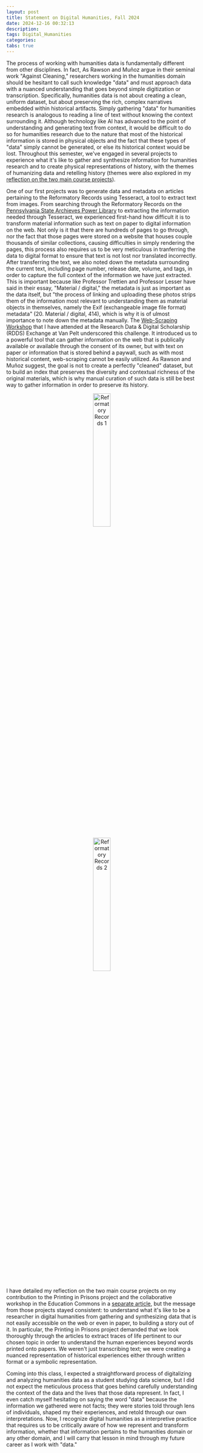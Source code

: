 ```yaml
---
layout: post
title: Statement on Digital Humanities, Fall 2024
date: 2024-12-16 00:32:13
description:
tags: Digital_Humanities
categories:
tabs: true
---
```


<!-- Write a statement (800-1000 words) synthesizing the work you've done and, more importantly, reflecting on it in relation to the topics we discussed throughout the semester. In this statement, you should cite two internal sources from the class readings/videos/visits. You should also link to any project work you produced and embed relevant photos. Overall, questions you should answer in this statement may include:
What are some of the themes and topics that emerged from our class, in our readings, discussions, and assignments? How did the external workshops augment or challenge what we were doing in class?
Similarly, do you notice any patterns or connecting threads that you may not have noticed when we were in the middle of the semester?
What did you expect digital humanities to be coming into the class? What do you think it is now?
Did you discover anything new and exciting about your own interests? Or did some part of our class affirm your own interests?
What do you think you did well in your own work? What did you wish you had done better in your own work? How would you revise or redo it, given the chance? -->

The process of working with humanities data is fundamentally different from other disciplines. In fact, As Rawson and Muñoz argue in their seminal work "Against Cleaning," researchers working in the humanities domain should be hesitant to call such knowledge "data" and must approach data with a nuanced understanding that goes beyond simple digitization or transcription. Specifically, humanities data is not about creating a clean, uniform dataset, but about preserving the rich, complex narratives embedded within historical artifacts. Simply gathering "data" for humanities research is analogous to reading a line of text without knowing the context surrounding it. Although technology like AI has advanced to the point of understanding and generating text from context, it would be difficult to do so for humanities research due to the nature that most of the historical information is stored in physical objects and the fact that these types of "data" simply cannot be generated, or else its historical context would be lost. Throughout this semester, we've engaged in several projects to experience what it's like to gather and synthesize information for humanities research and to create physical representations of history, with the themes of humanizing data and retelling history (themes were also explored in my [reflection on the two main course projects](/blog/2024/reflection-class-projects/)).

One of our first projects was to generate data and metadata on articles pertaining to the Reformatory Records using Tesseract, a tool to extract text from images. From searching through the Reformatory Records on the [Pennsylvania State Archieves Power Library](https://digitalarchives.powerlibrary.org/psa/) to extracting the information needed through Tesseract, we experienced first-hand how difficult it is to transform material information such as text on paper to digital information on the web. Not only is it that there are hundreds of pages to go through, nor the fact that those pages were stored on a website that houses couple thousands of similar collections, causing difficulties in simply rendering the pages, this process also requires us to be very meticulous in tranferring the data to digital format to ensure that text is not lost nor translated incorrectly. After transferring the text, we also noted down the metadata surrounding the current text, including page number, release date, volume, and tags, in order to capture the full context of the information we have just extracted. This is important because like Professor Trettien and Professor Lesser have said in their essay, "Material / digital," the metadata is just as important as the data itself, but "the process of linking and uploading these photos strips them of the information most relevant to understanding them as material objects in themselves, namely the Exif (exchangeable image file format) metadata" (20. Material / digital, 414), which is why it is of ulmost importance to note down the metadata manually. The [Web-Scraping Workshop](blog/2024/web-scraping-workshop/) that I have attended at the Research Data & Digital Scholarship (RDDS) Exchange at Van Pelt underscored this challenge. It introduced us to a powerful tool that can gather information on the web that is publically available or available through the consent of its owner, but with text on paper or information that is stored behind a paywall, such as with most historical content, web-scraping cannot be easily utilized. As Rawson and Muñoz suggest, the goal is not to create a perfectly "cleaned" dataset, but to build an index that preserves the diversity and contextual richness of the original materials, which is why manual curation of such data is still be best way to gather information in order to preserve its history.

<div style="text-align: center;">
    <img src="~/GitHub/wendydengg.github.io/assets/img/reformatory-records-1.jpg" alt="Reformatory Records 1" style="width: 30%; height: auto;">
</div>
<div style="text-align: center;">
    <img src="~/GitHub/wendydengg.github.io/assets/img/reformatory-records-2.jpg" alt="Reformatory Records 2" style="width: 30%; height: auto;">
</div>

I have detailed my reflection on the two main course projects on my contribution to the Printing in Prisons project and the collaborative workshop in the Education Commons in a [separate article](/blog/2024/reflection-class-projects/), but the message from those projects stayed consistent: to understand what it's like to be a researcher in digital humanities from gathering and synthesizing data that is not easily accessible on the web or even in paper, to building a story out of it. In particular, the Printing in Prisons project demanded that we look thoroughly through the articles to extract traces of life pertinent to our chosen topic in order to understand the human experiences beyond words printed onto papers. We weren't just transcribing text; we were creating a nuanced representation of historical experiences either through written format or a symbolic representation.

Coming into this class, I expected a straightforward process of digitalizing and analyzing humanities data as a student studying data science, but I did not expect the meticulous process that goes behind carefully understanding the context of the data and the lives that those data represent. In fact, I even catch myself hesitating on saying the word "data" because the information we gathered were not facts; they were stories told through lens of individuals, shaped my their experiences, and retold through our own interpretations. Now, I recognize digital humanities as a interpretive practice that requires us to be critically aware of how we represent and transform information, whether that information pertains to the humanities domain or any other domain, and I will carry that lesson in mind through my future career as I work with "data."
